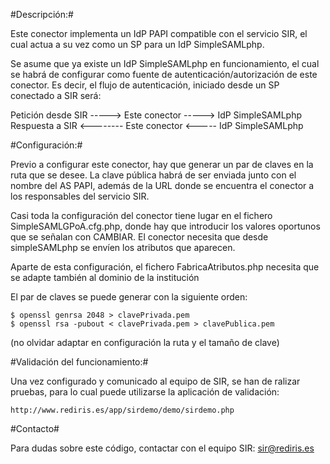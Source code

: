 #Descripción:#

  Este conector implementa un IdP PAPI compatible con el servicio SIR, el cual actua
a su vez como un SP para un IdP SimpleSAMLphp.

  Se asume que ya existe un IdP SimpleSAMLphp en funcionamiento, el cual se habrá de
configurar como fuente de autenticación/autorización de este conector. Es decir, el
flujo de autenticación, iniciado desde un SP conectado a SIR será:

Petición desde SIR -----> Este conector -----> IdP SimpleSAMLphp
Respuesta a SIR <-------- Este conector <----- IdP SimpleSAMLphp

#Configuración:#


  Previo a configurar este conector, hay que generar un par de claves en la ruta que 
se desee. La clave pública habrá de ser enviada junto con el nombre del AS PAPI, además
de la URL donde se encuentra el conector a los responsables del servicio SIR.

 Casi toda la configuración del conector tiene lugar en el fichero SimpleSAMLGPoA.cfg.php,
donde hay que introducir los valores oportunos que se señalan con CAMBIAR. El conector
necesita que desde simpleSAMLphp se envíen los atributos que aparecen.

 Aparte de esta configuración, el fichero FabricaAtributos.php necesita que se adapte 
también al dominio de la institución

 El par de claves se puede generar con la siguiente orden:

```
$ openssl genrsa 2048 > clavePrivada.pem
$ openssl rsa -pubout < clavePrivada.pem > clavePublica.pem
```

(no olvidar adaptar en configuración la ruta y el tamaño de clave)

#Validación del funcionamiento:#

Una vez configurado y comunicado al equipo de SIR, se han de ralizar pruebas, para lo
cual puede utilizarse la aplicación de validación:

```http://www.rediris.es/app/sirdemo/demo/sirdemo.php```

#Contacto#

Para dudas sobre este código, contactar con el equipo SIR: sir@rediris.es

